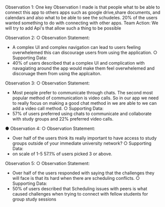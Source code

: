 Observation 1:
One key Observation I made is that people what to be able to connect this app to others apps such as google drive,share documents, and calendars  and also what to be able to see the schudeles. 20% of the users wanted something to do with connecting with other apps.
Team Action:
We will try to add Api's that allow such a thing to be possible 

Observation 2:
○ Observation Statement:
  - A complex UI and complex navigation can lead to users feeling overwhelemed this
    can discourage users from using the application.
○ Supporting Data:
  - 40% of users described that a complex UI and complication with navagiating
    around the app would make them feel overwhelemed and discoruage them from using the applcaiton.

Observation 3:
○ Observation Statement:
 - Most people prefer to communicate through chats. The second most popular method of communication is video calls. So in our app we need to really focus on making a good chat method in we are able to we can add a video call method.
○ Supporting Data:
 - 57% of users preferred using chats to communicate and collaborate with study groups and 22% preferred video calls. 

● Observation 4:
○ Observation Statement:
- Over half of the users think its really important  to have access to study groups outside of your immediate university network?
○ Supporting Data:
- on  scale of 1-5 57.1% of users picked 3 or above.

Observation 5:
○ Observation Statement:
  - Over half of the users responded with saying that the challenges they will face is that its hard when there are scheduling conflicts.
○ Supporting Data:
  - 50% of users described that Scheduling issues with peers is what caused challenges when trying to connect with fellow students for group study sessions
